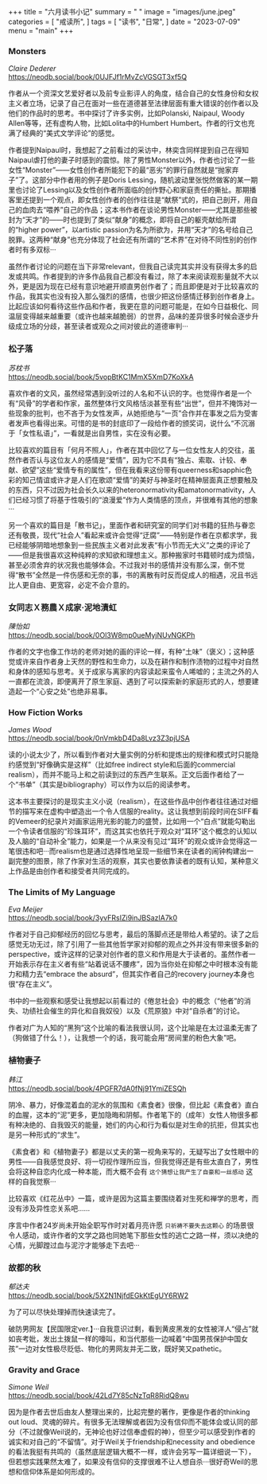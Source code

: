 +++
title = "六月读书小记"
summary = " "
image = "images/june.jpeg"
categories = [
    "戒读所",
]
tags = [
    "读书",
    "日常",
]
date = "2023-07-09"
menu = "main"
+++

### Monsters 
*Claire Dederer*
<br>
https://neodb.social/book/0UJFJf1rMvZcVGSGT3xf5Q

作者从一个资深文艺爱好者以及前专业影评人的角度，结合自己的女性身份和女权主义者立场，记录了自己在面对一些在道德甚至法律层面有重大错误的创作者以及他们的作品时的思考。书中探讨了许多实例，比如Polanski, Naipaul, Woody Allen等等，还有虚构人物，比如Lolita中的Humbert Humbert。作者的行文也充满了经典的“美式文学评论”的感觉。

作者提到Naipaul时，我想起了之前看过的采访中，林奕含同样提到自己在得知Naipaul虐打他的妻子时感到的震惊。除了男性Monster以外，作者也讨论了一些女性“Monster”——女性创作者所能犯下的最“恶劣”的罪行自然就是“抛家弃子”了。这部分中作者用的例子是Doris Lessing，随机波动里张悦然做客的某一期里也讨论了Lessing以及女性创作者所面临的创作野心和家庭责任的撕扯。那期播客里还提到一个观点，即女性创作者的创作往往是“献祭”式的，把自己剖开，用自己的血肉去“喂养”自己的作品；这本书作者在谈论男性Monster——尤其是那些被封为“天才”的——时也提到了类似“献身”的概念，即将自己的躯壳献给所谓的“higher power”，以artistic passion为名为所欲为，并用“天才”的名号给自己脱罪。这两种“献身”也充分体现了社会还有所谓的“艺术界”在对待不同性别的创作者时有多双标···

虽然作者讨论的问题在当下非常relevant，但我自己读完其实并没有获得太多的启发或共鸣。作者提到的许多作品我自己都没有看过，除了本来阅读观影量就不大以外，更是因为现在已经有意识地避开顺直男创作者了；而且即便是对于比较喜欢的作品，我其实也没有投入那么强烈的感情，也很少把这份感情迁移到创作者身上。比起应该如何看待这些作品和作者，我更在意的问题可能是，在如今日益极化、同温层变得越来越重要（或许也越来越脆弱）的世界，品味的差异很多时候会逐步升级成立场的分歧，甚至读者或观众之间对彼此的道德审判···

### 松子落 
*苏枕书*
<br>
https://neodb.social/book/5vopBtKC1MmX5XmD7KoXkA

喜欢作者的文风，虽然经常遇到没听过的人名和不认识的字。也觉得作者是一个有“风骨”的学者和作家，虽然整体行文风格恬淡甚至有些“出世”，但并不掩饰对一些现象的批判，也不吝于为女性发声，从她拒绝与“一页”合作并在事发之后为受害者发声也看得出来。可惜的是书的封底印了一段给作者的颁奖词，说什么“不沉溺于「女性私语」”，一看就是出自男性，实在没有必要。

比较喜欢的篇目有「何月不照人」，作者在其中回忆了与一位女性友人的交往，虽然作者否认与这位友人的感情是“爱情”，因为它不具有“独占、索取、计较、奉献、欲望”这些“爱情专有的属性”，但在我看来这份带有queerness和sapphic色彩的知己情谊或许才是人们在歌颂“爱情”的美好与神圣时在精神层面真正想要触及的东西，只不过因为社会长久以来的heteronormativity和amatonormativity，人们已经习惯了将基于性吸引的“浪漫爱”作为人类情感的顶点，并很难有其他的想象···

另一个喜欢的篇目是「散书记」，里面作者和研究室的同学们对书籍的狂热与眷恋还有敬畏，现代“社会人”看起来或许会觉得“迂腐”——特别是作者在京都求学，我已经能够阴暗地想象到一些民族主义者对此发表“有小节而无大义”之类的评论了——但是我很喜欢这种纯粹的求知欲和理想主义。那种搬家时书籍顿时成为烦恼，甚至必须舍弃的状况我也能够体会。不过我对书的感情并没有那么深，倒不觉得“散书”全然是一件伤感和无奈的事，书的离散有时反而促成人的相遇，况且书远比人更自由、更宽容，必定不会介意的。

### 女同志Ｘ務農Ｘ成家·泥地漬虹 
*陳怡如*
<br>
https://neodb.social/book/0Ol3W8mp0ueMyjNUvNGKPh

作者的文字也像工作坊的老师对她的画的评论一样，有种“土味”（褒义）；这种感觉或许来自作者身上天然的野性和生命力，以及在耕作和制作渍物的过程中对自然和身体的感知与思考。关于成家与离家的内容读起来蛮令人唏嘘的；主流之外的人一直都在流浪，即便离开了原生家庭、遇到了可以探索新的家庭形式的人，想要建造起一个“心安之处”也绝非易事。

### How Fiction Works 
*James Wood*
<br>
https://neodb.social/book/0nVmkbD4Da8Lvz3Z3pjUSA

读的小说太少了，所以看到作者对大量实例的分析和提炼出的规律和模式时只能隐约感觉到“好像确实是这样”（比如free indirect style和后面的commercial realism），而并不能马上和之前读到过的东西产生联系。正文后面作者给了一个“书单”（其实是bibliography）可以作为以后的阅读参考。

这本书主要探讨的是现实主义小说（realism），在这些作品中创作者往往通过对细节的描写来在虚构中塑造出一个令人信服的reality。这让我想到前段时间在SIFF看的Vemeer的纪录片对画家运用光影的能力的盛赞，比如用一个“白点”就能勾勒出一个令读者信服的“珍珠耳环”，而这其实也依托于观众对“耳环”这个概念的认知以及人脑的“自动补全”能力，如果是一个从来没有见过“耳环”的观众或许会觉得这一笔很违和吧···而realism也是通过选择性地呈现一些细节来在读者的闹钟构建出一副完整的图景，除了作家对生活的观察，其实也要依靠读者的既有认知，某种意义上作品是由创作者和接受者共同完成的。

### The Limits of My Language
*Eva Meijer*
<br>
https://neodb.social/book/3yvFRsIZi9inJBSazIA7k0

作者对于自己抑郁经历的回忆与思考，最后的落脚点还是带给人希望的。读了之后感觉无功无过，除了引用了一些其他哲学家对抑郁的观点之外并没有带来很多新的perspective，或许这样的记录对创作者的意义和作用是大于读者的。虽然作者一开始表示存在主义者有些“站着说话不腰疼”，因为当你处在抑郁之中时根本没有能力和精力去“embrace the absurd”，但其实作者自己的recovery journey本身也很“存在主义”。

书中的一些观察和感受让我想起以前看过的《倦怠社会》中的概念（“他者”的消失、功绩社会催生的异化和自我奴役）以及《荒原狼》中对“自杀者”的讨论。

作者对广为人知的“黑狗”这个比喻的看法我很认同，这个比喻是在太过温柔无害了（狗做错了什么！），让我想一个的话，我可能会用“房间里的粉色大象”吧。

### 植物妻子 
*韩江*
<br>
https://neodb.social/book/4PGFR7dA0fNj91YmiZESQh

阴冷、暴力，好像混着血的泥水的氛围和《素食者》很像，但比起《素食者》直白的血腥，这本的“泥”更多，更加隐晦和阴郁。作者笔下的（成年）女性人物很多都有种决绝的、自我毁灭的能量，她们的内心和行为看似是对生命的抗拒，但其实也是另一种形式的“求生”。

《素食者》和《植物妻子》都是以丈夫的第一视角来写的，无疑写出了女性眼中的男性——自我感觉良好、将一切视作理所应当，但我觉得还是有些太直白了，男性会将这种自恋内化成一种本能，而大概不会有 ```这个猜想让我产生了自豪和一丝感动``` 这样的自我觉察···

比较喜欢《红花丛中》一篇，或许是因为这篇主要围绕着对生死和禅学的思考，而没有涉及异性恋关系吧……

序言中作者24岁尚未开始全职写作时对着月亮许愿 ```只祈祷不要失去这颗心``` 的场景很令人感动，或许作者的文学之路也同她笔下那些女性的逃亡之路一样，须以决绝的心情，光脚蹚过血与泥泞才能够走下去吧···

### 故都的秋 
*郁达夫*
<br>
https://neodb.social/book/5X2N1NjfdEGkKtEgUY6RW2

为了可以尽快处理掉而快速读完了。

破防男网友【民国限定ver.】···自我意识过剩，看到黄皮黑发的女性被洋人“侵占”就如丧考妣，发出土拨鼠一样的嚎叫，和当代那些一边喊着“中国男孩保护中国女孩”一边对女性极尽贬低、物化的男网友并无二致，既好笑又pathetic。

### Gravity and Grace 
*Simone Weil*
<br>
https://neodb.social/book/42Ld7Y85cNzTqR8RidQ8wu

因为是作者去世后由友人整理出来的，比起完整的著作，更像是作者的thinking out loud、灵魂的碎片。有很多无法理解或者因为没有信仰而不能体会或认同的部分（不过就像Weil说的，无神论也好过信奉虚假的神），但至少可以感受到作者的诚实和对自己的“不留情”。对于Weil关于friendship和necessity and obedience的看法我挺有共鸣的（虽然底层逻辑大概不一样，或许会另写一篇详细说一下），但若想实践果然太难了，如果没有信仰的支撑很难不让人想自杀···很好奇Weil的思想和信仰体系是如何形成的。